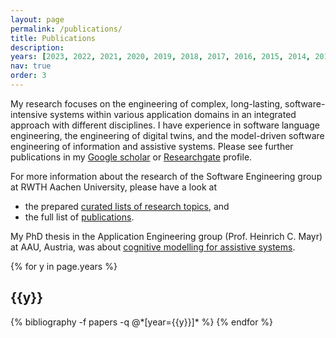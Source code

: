 ```yaml
---
layout: page
permalink: /publications/
title: Publications
description: 
years: [2023, 2022, 2021, 2020, 2019, 2018, 2017, 2016, 2015, 2014, 2013, 2012]
nav: true
order: 3
---
```


My research focuses on the engineering of complex, long-lasting, software-intensive systems 
within various application domains in an integrated approach with different disciplines. 
I have experience in software language engineering, the engineering of digital twins, 
and the model-driven software engineering of information and assistive systems. 
Please see further publications in my 
[Google scholar](https://scholar.google.com/citations?user=9f-nXdcAAAAJ&hl=de) or 
[Researchgate](https://www.researchgate.net/profile/Judith_Michael) profile. 

For more information about the research of the Software Engineering group at RWTH Aachen University, 
please have a look at 
* the prepared [curated lists of research topics](http://www.se-rwth.de/topics/), and
* the full list of [publications](http://www.se-rwth.de/publications/).

My PhD thesis in the Application Engineering group (Prof. Heinrich C. Mayr) at AAU, Austria, was about
[cognitive modelling for assistive systems](http://netlibrary.aau.at/obvuklhs/content/titleinfo/2410412).

<div class="publications">

{% for y in page.years %}
  <h2 class="year">{{y}}</h2>
  {% bibliography -f papers -q @*[year={{y}}]* %}
{% endfor %}

</div>

